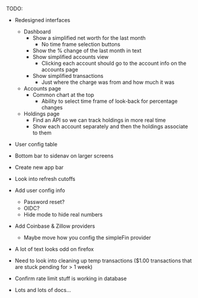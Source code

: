 TODO:

- Redesigned interfaces

  - Dashboard
    - Show a simplified net worth for the last month
      - No time frame selection buttons
    - Show the % change of the last month in text
    - Show simplified accounts view
      - Clicking each account should go to the account info on the accounts page
    - Show simplified transactions
      - Just where the charge was from and how much it was
  - Accounts page
    - Common chart at the top
      - Ability to select time frame of look-back for percentage changes
  - Holdings page
    - Find an API so we can track holdings in more real time
    - Show each account separately and then the holdings associate to them

- User config table
- Bottom bar to sidenav on larger screens
- Create new app bar
- Look into refresh cutoffs
- Add user config info
  - Password reset?
  - OIDC?
  - Hide mode to hide real numbers
- Add Coinbase & Zillow providers
  - Maybe move how you config the simpleFin provider
- A lot of text looks odd on firefox
- Need to look into cleaning up temp transactions ($1.00 transactions that are stuck pending for > 1 week)
- Confirm rate limit stuff is working in database
- Lots and lots of docs...
